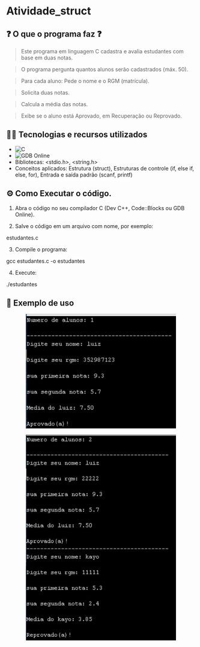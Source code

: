 # Atividade_struct

## ❓ O que o programa faz ❓

> Este programa em linguagem C cadastra e avalia estudantes com base em duas notas.

> O programa pergunta quantos alunos serão cadastrados (máx. 50).

> Para cada aluno: Pede o nome e o RGM (matrícula).

> Solicita duas notas.

> Calcula a média das notas.

>Exibe se o aluno está Aprovado, em Recuperação ou Reprovado.

## 👨‍💻 Tecnologias e recursos utilizados

- ![C](https://img.shields.io/badge/Linguagem-C-blue?style=for-the-badge&logo=c)
- ![GDB Online](https://img.shields.io/badge/IDE-GDB%20Online-orange?style=for-the-badge&logo=gnu)
- Bibliotecas: <stdio.h>, <string.h>
- Conceitos aplicados: Estrutura (struct), Estruturas de controle (if, else if, else, for), Entrada e saída padrão (scanf, printf)

## ⚙️ Como Executar o código.
1. Abra o código no seu compilador C (Dev C++, Code::Blocks ou GDB Online).
     
2. Salve o código em um arquivo com nome, por exemplo:

estudantes.c

3. Compile o programa: 

gcc estudantes.c -o estudantes

4. Execute:

./estudantes

## 🧮 Exemplo de uso

<p align="center"> <img src="imagens/imagem_1.png" alt="Exemplo com 1 aluno" width="400"/> </p>
<p align="center"> <img src="imagens/imagem_2.png" alt="Exemplo com 2 alunos" width="400"/> </p>

